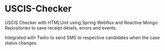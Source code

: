 # USCIS-Checker

USCIS Checker with HTMLUnit using Spring Webflux and Reactive Mongo Repositories to save receipt details, errors and events.

Integrated with Twilio to send SMS to respective candidates when the case status changes.
